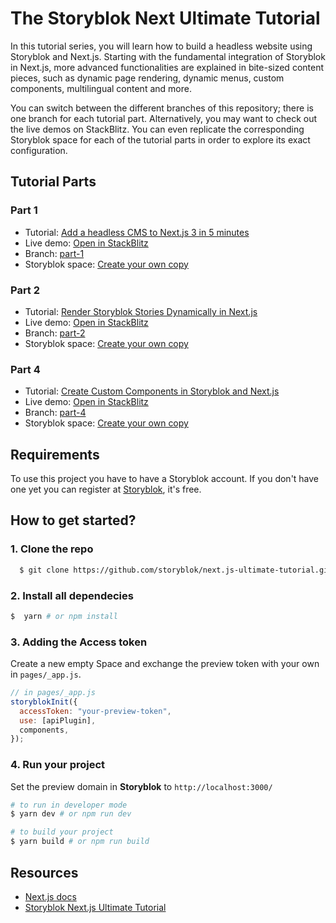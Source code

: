 # The Storyblok Next Ultimate Tutorial

In this tutorial series, you will learn how to build a headless website using Storyblok and Next.js. Starting with the fundamental integration of Storyblok in Next.js, more advanced functionalities are explained in bite-sized content pieces, such as dynamic page rendering, dynamic menus, custom components, multilingual content and more.

You can switch between the different branches of this repository; there is one branch for each tutorial part. Alternatively, you may want to check out the live demos on StackBlitz. You can even replicate the corresponding Storyblok space for each of the tutorial parts in order to explore its exact configuration. 

## Tutorial Parts

### Part 1
 - Tutorial: [Add a headless CMS to Next.js 3 in 5 minutes](https://www.storyblok.com/tp/add-a-headless-cms-to-next-js-in-5-minutes)
 - Live demo: [Open in StackBlitz](https://stackblitz.com/edit/nextjs-5-minutes)
 - Branch: [part-1](https://github.com/storyblok/next.js-ultimate-tutorial/tree/part-1)
 - Storyblok space: [Create your own copy](https://app.storyblok.com/#!/build/166651)
 
 ### Part 2
 - Tutorial: [Render Storyblok Stories Dynamically in Next.js](https://www.storyblok.com/tp/render-storyblok-stories-dynamically-in-next-js)
 - Live demo: [Open in StackBlitz](https://stackblitz.com/edit/render-storyblok-stories-dynamically-in-next-js)
 - Branch: [part-2](https://github.com/storyblok/next.js-ultimate-tutorial/tree/part-2)
 - Storyblok space: [Create your own copy](https://app.storyblok.com/#!/build/166652)
  
 
  ### Part 4
 - Tutorial: [Create Custom Components in Storyblok and Next.js](https://www.storyblok.com/tp/create-custom-components-in-storyblok-and-next-js)
 - Live demo: [Open in StackBlitz](https://stackblitz.com/edit/create-custom-components-in-storyblok-and-next-js)
 - Branch: [part-4](https://github.com/storyblok/next.js-ultimate-tutorial/tree/part-4)
 - Storyblok space: [Create your own copy](https://app.storyblok.com/#!/build/166654)

## Requirements

To use this project you have to have a Storyblok account. If you don't have one yet you can register at [Storyblok](https://www.storyblok.com), it's free.

## How to get started?

### 1. Clone the repo

```sh
  $ git clone https://github.com/storyblok/next.js-ultimate-tutorial.git
```

### 2. Install all dependecies 
```sh
$  yarn # or npm install
```

### 3. Adding the Access token
Create a new empty Space and exchange the preview token with your own in ```pages/_app.js```.

```js
// in pages/_app.js
storyblokInit({
  accessToken: "your-preview-token",
  use: [apiPlugin],
  components,
});
```

### 4. Run your project
Set the preview domain in <strong>Storyblok</strong> to `http://localhost:3000/`

```sh
# to run in developer mode
$ yarn dev # or npm run dev
```

```sh
# to build your project
$ yarn build # or npm run build
```



## Resources

- [Next.js docs](https://nextjs.org/docs/#setup)
- [Storyblok Next.js Ultimate Tutorial](https://www.storyblok.com/tp/nextjs-headless-cms-ultimate-tutorial)


  